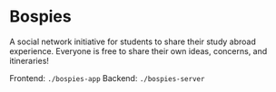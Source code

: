# Bospies
A social network initiative for students to share their study abroad experience. Everyone is free to share their own ideas, concerns, and itineraries! 


Frontend: `./bospies-app`
Backend: `./bospies-server`
